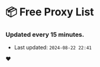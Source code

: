 # :package: Free Proxy List
### Updated every 15 minutes.

- Last updated: `2024-08-22 22:41`

:heart:
